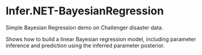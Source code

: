 # Infer.NET-BayesianRegression
Simple Bayesian Regression demo on Challenger disaster data.

Shows how to build a linear Bayesian regression model, including parameter inference and prediction using the inferred parameter posterior.
